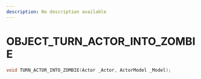 ```yaml
---
description: No description available 
---
```


# OBJECT\_TURN_ACTOR_INTO_ZOMBIE

```cpp
void TURN_ACTOR_INTO_ZOMBIE(Actor _Actor, ActorModel _Model);
```